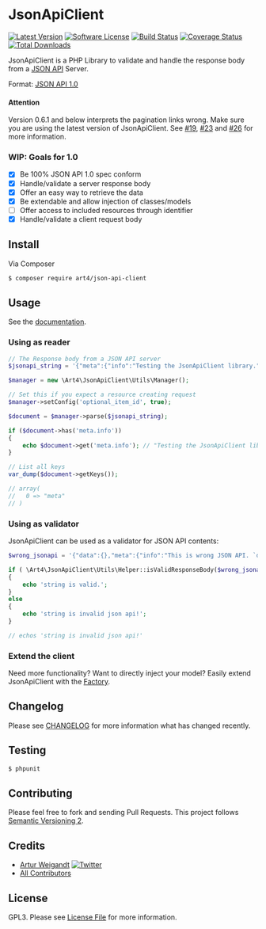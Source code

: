 # JsonApiClient

[![Latest Version](https://img.shields.io/github/release/Art4/json-api-client.svg)](https://github.com/Art4/json-api-client/releases)
[![Software License](https://img.shields.io/badge/license-GPL3-brightgreen.svg)](LICENSE)
[![Build Status](https://travis-ci.org/Art4/json-api-client.svg?branch=master)](https://travis-ci.org/Art4/json-api-client)
[![Coverage Status](https://coveralls.io/repos/Art4/json-api-client/badge.svg?branch=master&service=github)](https://coveralls.io/github/Art4/json-api-client?branch=master)
[![Total Downloads](https://img.shields.io/packagist/dt/art4/json-api-client.svg)](https://packagist.org/packages/art4/json-api-client)

JsonApiClient is a PHP Library to validate and handle the response body from a [JSON API](http://jsonapi.org) Server.

Format: [JSON API 1.0](http://jsonapi.org/format/1.0/)

#### Attention

Version 0.6.1 and below interprets the pagination links wrong. Make sure you are using the latest version of JsonApiClient. See [#19](https://github.com/Art4/json-api-client/issues/19), [#23](https://github.com/Art4/json-api-client/pull/23) and [#26](https://github.com/Art4/json-api-client/pull/26) for more information.

### WIP: Goals for 1.0

* [x] Be 100% JSON API 1.0 spec conform
* [x] Handle/validate a server response body
* [x] Offer an easy way to retrieve the data
* [x] Be extendable and allow injection of classes/models
* [ ] Offer access to included resources through identifier
* [x] Handle/validate a client request body

## Install

Via Composer

``` bash
$ composer require art4/json-api-client
```

## Usage

See the [documentation](docs/README.md).

### Using as reader

```php
// The Response body from a JSON API server
$jsonapi_string = '{"meta":{"info":"Testing the JsonApiClient library."}}';

$manager = new \Art4\JsonApiClient\Utils\Manager();

// Set this if you expect a resource creating request
$manager->setConfig('optional_item_id', true);

$document = $manager->parse($jsonapi_string);

if ($document->has('meta.info'))
{
    echo $document->get('meta.info'); // "Testing the JsonApiClient library."
}

// List all keys
var_dump($document->getKeys());

// array(
//   0 => "meta"
// )
```

### Using as validator

JsonApiClient can be used as a validator for JSON API contents:

```php
$wrong_jsonapi = '{"data":{},"meta":{"info":"This is wrong JSON API. `data` has to be `null` or containing at least `type` and `id`."}}';

if ( \Art4\JsonApiClient\Utils\Helper::isValidResponseBody($wrong_jsonapi) )
{
	echo 'string is valid.';
}
else
{
	echo 'string is invalid json api!';
}

// echos 'string is invalid json api!'
```

### Extend the client

Need more functionality? Want to directly inject your model? Easily extend JsonApiClient with the [Factory](docs/utils-factory.md).

## Changelog

Please see [CHANGELOG](CHANGELOG.md) for more information what has changed recently.

## Testing

``` bash
$ phpunit
```

## Contributing

Please feel free to fork and sending Pull Requests. This project follows [Semantic Versioning 2](http://semver.org).

## Credits

- [Artur Weigandt](https://github.com/Art4) [![Twitter](http://img.shields.io/badge/Twitter-@weigandtlabs-blue.svg)](https://twitter.com/weigandtlabs)
- [All Contributors](../../contributors)

## License

GPL3. Please see [License File](LICENSE) for more information.
